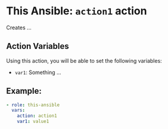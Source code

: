 # This Ansible: `action1` action
Creates ...

## Action Variables
Using this action, you will be able to set the following variables:
- `var1`: Something ...

## Example:
```yaml
- role: this-ansible
  vars:
    action: action1
    var1: value1
```
